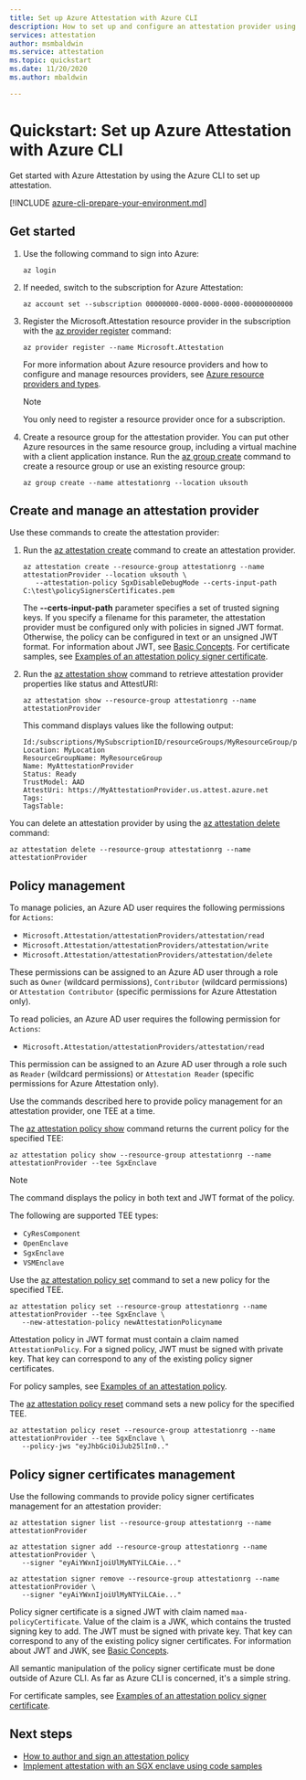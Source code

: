 ```yaml
---
title: Set up Azure Attestation with Azure CLI
description: How to set up and configure an attestation provider using Azure CLI.
services: attestation
author: msmbaldwin
ms.service: attestation
ms.topic: quickstart
ms.date: 11/20/2020
ms.author: mbaldwin

---
```

# Quickstart: Set up Azure Attestation with Azure CLI

Get started with Azure Attestation by using the Azure CLI to set up attestation.

[!INCLUDE [azure-cli-prepare-your-environment.md](../../includes/azure-cli-prepare-your-environment.md)]

## Get started

1. Use the following command to sign into Azure:

   ```azurecli
   az login
   ```

1. If needed, switch to the subscription for Azure Attestation:

   ```azurecli
   az account set --subscription 00000000-0000-0000-0000-000000000000
   ```

1. Register the Microsoft.Attestation resource provider in the subscription with the [az provider register](/cli/azure/provider#az_provider_register) command:

   ```azurecli
   az provider register --name Microsoft.Attestation
   ```

   For more information about Azure resource providers and how to configure and manage resources providers, see [Azure resource providers and types](../azure-resource-manager/management/resource-providers-and-types.md).

   > [!NOTE]
   > You only need to register a resource provider once for a subscription.

1. Create a resource group for the attestation provider. You can put other Azure resources in the same resource group, including a virtual machine with a client application instance. Run the [az group create](/cli/azure/group#az_group_create) command to create a resource group or use an existing resource group:

   ```azurecli
   az group create --name attestationrg --location uksouth
   ```

## Create and manage an attestation provider

Use these commands to create the attestation provider:

1. Run the [az attestation create](/cli/azure/ext/attestation/attestation#ext_attestation_az_attestation_create) command to create an attestation provider.

   ```azurecli
   az attestation create --resource-group attestationrg --name attestationProvider --location uksouth \
      --attestation-policy SgxDisableDebugMode --certs-input-path C:\test\policySignersCertificates.pem
   ```

   The **--certs-input-path** parameter specifies a set of trusted signing keys. If you specify a filename for this parameter, the attestation provider must be configured only with policies in signed JWT format. Otherwise, the policy can be configured in text or an unsigned JWT format. For information about JWT, see [Basic Concepts](basic-concepts.md). For certificate samples, see [Examples of an attestation policy signer certificate](policy-signer-examples.md).

1. Run the [az attestation show](/cli/azure/ext/attestation/attestation#ext_attestation_az_attestation_show) command to retrieve attestation provider properties like status and AttestURI:

   ```azurecli
   az attestation show --resource-group attestationrg --name attestationProvider
   ```

   This command displays values like the following output:

   ```output
   Id:/subscriptions/MySubscriptionID/resourceGroups/MyResourceGroup/providers/Microsoft.Attestation/attestationProviders/MyAttestationProvider
   Location: MyLocation
   ResourceGroupName: MyResourceGroup
   Name: MyAttestationProvider
   Status: Ready
   TrustModel: AAD
   AttestUri: https://MyAttestationProvider.us.attest.azure.net
   Tags:
   TagsTable:
   ```

You can delete an attestation provider by using the [az attestation delete](/cli/azure/ext/attestation/attestation#ext_attestation_az_attestation_delete) command:

```azurecli
az attestation delete --resource-group attestationrg --name attestationProvider
```

## Policy management

To manage policies, an Azure AD user requires the following permissions for `Actions`:

- `Microsoft.Attestation/attestationProviders/attestation/read`
- `Microsoft.Attestation/attestationProviders/attestation/write`
- `Microsoft.Attestation/attestationProviders/attestation/delete`

These permissions can be assigned to an Azure AD user through a role such as `Owner` (wildcard permissions), `Contributor` (wildcard permissions) or `Attestation Contributor` (specific permissions for Azure Attestation only).  

To read policies, an Azure AD user requires the following permission for `Actions`:

- `Microsoft.Attestation/attestationProviders/attestation/read`

This permission can be assigned to an Azure AD user through a role such as `Reader` (wildcard permissions) or `Attestation Reader` (specific permissions for Azure Attestation only).

Use the commands described here to provide policy management for an attestation provider, one TEE at a time.

The [az attestation policy show](/cli/azure/ext/attestation/attestation/policy#ext_attestation_az_attestation_policy_show) command returns the current policy for the specified TEE:

```azurecli
az attestation policy show --resource-group attestationrg --name attestationProvider --tee SgxEnclave
```

> [!NOTE]
> The command displays the policy in both text and JWT format of the policy.

The following are supported TEE types:

- `CyResComponent`
- `OpenEnclave`
- `SgxEnclave`
- `VSMEnclave`

Use the [az attestation policy set](/cli/azure/ext/attestation/attestation/policy#ext_attestation_az_attestation_policy_set) command to set a new policy for the specified TEE.

```azurecli
az attestation policy set --resource-group attestationrg --name attestationProvider --tee SgxEnclave \
   --new-attestation-policy newAttestationPolicyname
```

Attestation policy in JWT format must contain a claim named `AttestationPolicy`. For a signed policy, JWT must be signed with private key. That key can correspond to any of the existing policy signer certificates.

For policy samples, see [Examples of an attestation policy](policy-examples.md).

The [az attestation policy reset](/cli/azure/ext/attestation/attestation/policy#ext_attestation_az_attestation_policy_reset) command sets a new policy for the specified TEE.

```azurecli
az attestation policy reset --resource-group attestationrg --name attestationProvider --tee SgxEnclave \
   --policy-jws "eyJhbGciOiJub25lIn0.."
```

## Policy signer certificates management

Use the following commands to provide policy signer certificates management for an attestation provider:

```azurecli
az attestation signer list --resource-group attestationrg --name attestationProvider

az attestation signer add --resource-group attestationrg --name attestationProvider \
   --signer "eyAiYWxnIjoiUlMyNTYiLCAie..."

az attestation signer remove --resource-group attestationrg --name attestationProvider \
   --signer "eyAiYWxnIjoiUlMyNTYiLCAie..."
```

Policy signer certificate is a signed JWT with claim named `maa-policyCertificate`. Value of the claim is a JWK, which contains the trusted signing key to add. The JWT must be signed with private key. That key can correspond to any of the existing policy signer certificates. For information about JWT and JWK, see [Basic Concepts](basic-concepts.md).

All semantic manipulation of the policy signer certificate must be done outside of Azure CLI. As far as Azure CLI is concerned, it's a simple string.

For certificate samples, see [Examples of an attestation policy signer certificate](policy-signer-examples.md).

## Next steps

- [How to author and sign an attestation policy](author-sign-policy.md)
- [Implement attestation with an SGX enclave using code samples](/samples/browse/?expanded=azure&terms=attestation)